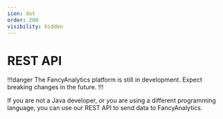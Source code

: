 ```yaml
---
icon: dot
order: 200
visibility: hidden
---
```


# REST API

!!!danger
The FancyAnalytics platform is still in development. Expect breaking changes in the future.
!!!

If you are not a Java developer, or you are using a different programming language, you can use our REST API to send data to FancyAnalytics.
